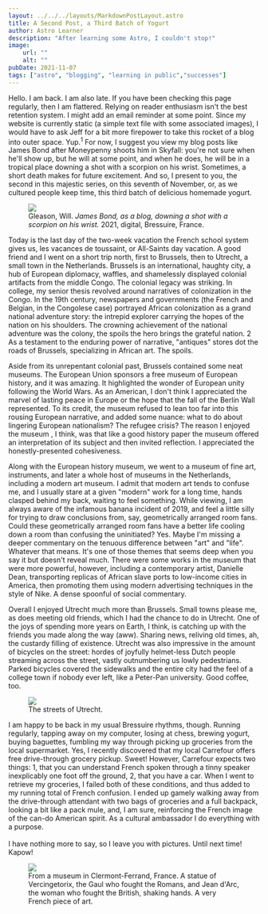 ```yaml
---
layout: ../../../layouts/MarkdownPostLayout.astro
title: A Second Post, a Third Batch of Yogurt 
author: Astro Learner
description: "After learning some Astro, I couldn't stop!"
image: 
    url: ""
    alt: ""
pubDate: 2021-11-07
tags: ["astro", "blogging", "learning in public","successes"]
---
```


Hello. I am back. I am also late. If you have been checking this page regularly, then I am flattered. Relying on reader enthusiasm isn't the best retention system. I might add an email reminder at some point. Since my website is currently static (a simple text file with some associated images), I would have to ask Jeff for a bit more firepower to take this rocket of a blog into outer space. Yup.<sup>1</sup> For now, I suggest you view my blog posts like James Bond after Moneypenny shoots him in Skyfall: you're not sure when he'll show up, but he will at some point, and when he does, he will be in a tropical place downing a shot with a scorpion on his wrist. Sometimes, a short death makes for future excitement. And so, I present to you, the second in this majestic series, on this seventh of November, or, as we cultured people keep time, this third batch of delicious homemade yogurt.

<figure>
    <img src="/bressuire_craig.png"/>
<figcaption>Gleason, Will. <i>James Bond, as a blog, downing a shot with a scorpion on his wrist.</i> 2021, digital, Bressuire, France. </figcaption>
</figure>

Today is the last day of the two-week vacation the French school system gives us, les vacances de toussaint, or All-Saints day vacation. A good friend and I went on a short trip north, first to Brussels, then to Utrecht, a small town in the Netherlands. Brussels is an international, haughty city, a hub of European diplomacy, waffles, and shamelessly displayed colonial artifacts from the middle Congo. The colonial legacy was striking. In college, my senior thesis revolved around narratives of colonization in the Congo. In the 19th century, newspapers and governments (the French and Belgian, in the Congolese case) portrayed African colonization as a grand national adventure story: the intrepid explorer carrying the hopes of the nation on his shoulders. The crowning achievement of the national adventure was the colony, the spoils the hero brings the grateful nation. 2 As a testament to the enduring power of narrative, "antiques" stores dot the roads of Brussels, specializing in African art. The spoils.

Aside from its unrepentant colonial past, Brussels contained some neat museums. The European Union sponsors a free museum of European history, and it was amazing. It highlighted the wonder of European unity following the World Wars. As an American, I don't think I appreciated the marvel of lasting peace in Europe or the hope that the fall of the Berlin Wall represented. To its credit, the museum refused to lean too far into this rousing European narrative, and added some nuance: what to do about lingering European nationalism? The refugee crisis? The reason I enjoyed the museum , I think, was that like a good history paper the museum offered an interpretation of its subject and then invited reflection. I appreciated the honestly-presented cohesiveness.

Along with the European history museum, we went to a museum of fine art, instruments, and later a whole host of museums in the Netherlands, including a modern art museum. I admit that modern art tends to confuse me, and I usually stare at a given "modern" work for a long time, hands clasped behind my back, waiting to feel something. While viewing, I am always aware of the infamous banana incident of 2019, and feel a little silly for trying to draw conclusions from, say, geometrically arranged room fans. Could these geometrically arranged room fans have a better life cooling down a room than confusing the uninitiated? Yes. Maybe I'm missing a deeper commentary on the tenuous difference between "art" and "life". Whatever that means. It's one of those themes that seems deep when you say it but doesn't reveal much. There were some works in the museum that were more powerful, however, including a contemporary artist, Danielle Dean, transporting replicas of African slave ports to low-income cities in America, then promoting them using modern advertising techniques in the style of Nike. A dense spoonful of social commentary.

Overall I enjoyed Utrecht much more than Brussels. Small towns please me, as does meeting old friends, which I had the chance to do in Utrecht. One of the joys of spending more years on Earth, I think, is catching up with the friends you made along the way (aww). Sharing news, reliving old times, ah, the custardy filling of existence. Utrecht was also impressive in the amount of bicycles on the street: hordes of joyfully helmet-less Dutch people streaming across the street, vastly outnumbering us lowly pedestrians. Parked bicycles covered the sidewalks and the entire city had the feel of a college town if nobody ever left, like a Peter-Pan university. Good coffee, too.

<figure>
    <img src="/utrecht.jpg"/>
    <figcaption>The streets of Utrecht.</figcaption>
</figure>

I am happy to be back in my usual Bressuire rhythms, though. Running regularly, tapping away on my computer, losing at chess, brewing yogurt, buying baguettes, fumbling my way through picking up groceries from the local supermarket. Yes, I recently discovered that my local Carrefour offers free drive-through grocery pickup. Sweet! However, Carrefour expects two things: 1, that you can understand French spoken through a tinny speaker inexplicably one foot off the ground, 2, that you have a car. When I went to retrieve my groceries, I failed both of these conditions, and thus added to my running total of French confusion. I ended up gamely walking away from the drive-through attendant with two bags of groceries and a full backpack, looking a bit like a pack mule, and, I am sure, reinforcing the French image of the can-do American spirit. As a cultural ambassador I do everything with a purpose.
<br>
<br>
I have nothing more to say, so I leave you with pictures. Until next time! Kapow! 

<figure>
    <img src="/bressuire_statue.jpg"/>
<figcaption>From a museum in Clermont-Ferrand, France. A statue of Vercingetorix, the Gaul who fought the Romans, and Jean d'Arc, the woman who fought the British, shaking hands. A very French piece of art.</figcaption>
</figure>